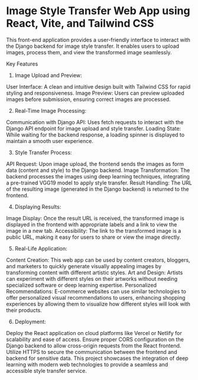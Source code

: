# Image Style Transfer Web App using React, Vite, and Tailwind CSS
This front-end application provides a user-friendly interface to interact with the Django backend for image style transfer. It enables users to upload images, process them, and view the transformed image seamlessly.

Key Features
1. Image Upload and Preview:

User Interface: A clean and intuitive design built with Tailwind CSS for rapid styling and responsiveness.
Image Preview: Users can preview uploaded images before submission, ensuring correct images are processed.

2. Real-Time Image Processing:

Communication with Django API: Uses fetch requests to interact with the Django API endpoint for image upload and style transfer.
Loading State: While waiting for the backend response, a loading spinner is displayed to maintain a smooth user experience.

3. Style Transfer Process:

API Request: Upon image upload, the frontend sends the images as form data (content and style) to the Django backend.
Image Transformation: The backend processes the images using deep learning techniques, integrating a pre-trained VGG19 model to apply style transfer.
Result Handling: The URL of the resulting image (generated in the Django backend) is returned to the frontend.

4. Displaying Results:

Image Display: Once the result URL is received, the transformed image is displayed in the frontend with appropriate labels and a link to view the image in a new tab.
Accessibility: The link to the transformed image is a public URL, making it easy for users to share or view the image directly.

5. Real-Life Application:

Content Creation: This web app can be used by content creators, bloggers, and marketers to quickly generate visually appealing images by transforming content with different artistic styles.
Art and Design: Artists can experiment with different styles on their artworks without needing specialized software or deep learning expertise.
Personalized Recommendations: E-commerce websites can use similar technologies to offer personalized visual recommendations to users, enhancing shopping experiences by allowing them to visualize how different styles will look with their products.

6. Deployment:

Deploy the React application on cloud platforms like Vercel or Netlify for scalability and ease of access.
Ensure proper CORS configuration on the Django backend to allow cross-origin requests from the React frontend.
Utilize HTTPS to secure the communication between the frontend and backend for sensitive data.
This project showcases the integration of deep learning with modern web technologies to provide a seamless and accessible style transfer service.
